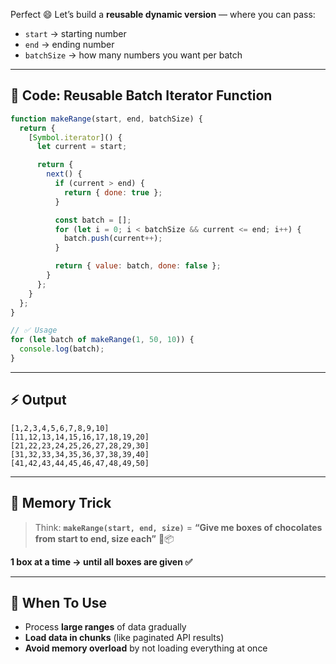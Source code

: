 Perfect 😄
Let’s build a **reusable dynamic version** — where you can pass:

* `start` → starting number
* `end` → ending number
* `batchSize` → how many numbers you want per batch

---

## 📝 Code: Reusable Batch Iterator Function

```js
function makeRange(start, end, batchSize) {
  return {
    [Symbol.iterator]() {
      let current = start;

      return {
        next() {
          if (current > end) {
            return { done: true };
          }

          const batch = [];
          for (let i = 0; i < batchSize && current <= end; i++) {
            batch.push(current++);
          }

          return { value: batch, done: false };
        }
      };
    }
  };
}

// ✅ Usage
for (let batch of makeRange(1, 50, 10)) {
  console.log(batch);
}
```

---

## ⚡ Output

```
[1,2,3,4,5,6,7,8,9,10]
[11,12,13,14,15,16,17,18,19,20]
[21,22,23,24,25,26,27,28,29,30]
[31,32,33,34,35,36,37,38,39,40]
[41,42,43,44,45,46,47,48,49,50]
```

---

## 🧠 Memory Trick

> Think: **`makeRange(start, end, size)`**
> \= **“Give me boxes of chocolates from start to end, size each”** 🍫📦

**1 box at a time → until all boxes are given ✅**

---

## 📌 When To Use

* Process **large ranges** of data gradually
* **Load data in chunks** (like paginated API results)
* **Avoid memory overload** by not loading everything at once